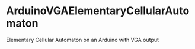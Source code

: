 # ArduinoVGAElementaryCellularAutomaton
Elementary Cellular Automaton on an Arduino with VGA output
